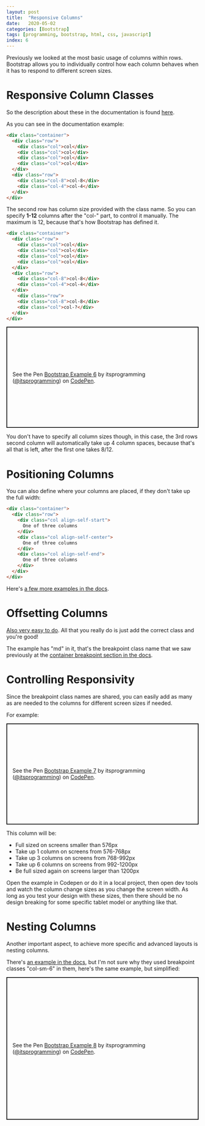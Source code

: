 ```yaml
---
layout: post
title:  "Responsive Columns"
date:   2020-05-02
categories: [Bootstrap]
tags: [programming, bootstrap, html, css, javascript]
index: 6
---
```


Previously we looked at the most basic usage of columns within rows. Bootstrap allows you to individually control how each column behaves when it has to respond to different screen sizes.

# Responsive Column Classes

So the description about these in the documentation is found [here](https://getbootstrap.com/docs/4.4/layout/grid/#responsive-classes).

As you can see in the documentation example:

```html
<div class="container">
  <div class="row">
    <div class="col">col</div>
    <div class="col">col</div>
    <div class="col">col</div>
    <div class="col">col</div>
  </div>
  <div class="row">
    <div class="col-8">col-8</div>
    <div class="col-4">col-4</div>
  </div>
</div>
```

The second row has column size provided with the class name. So you can specify **1-12** columns after the "col-" part, to control it manually. The maximum is 12, because that's how Bootstrap has defined it.

```html
<div class="container">
  <div class="row">
    <div class="col">col</div>
    <div class="col">col</div>
    <div class="col">col</div>
    <div class="col">col</div>
  </div>
  <div class="row">
    <div class="col-8">col-8</div>
    <div class="col-4">col-4</div>
  </div>
    <div class="row">
    <div class="col-8">col-8</div>
    <div class="col">col-?</div>
  </div>
</div>
```

<p class="codepen" data-height="265" data-theme-id="dark" data-default-tab="result" data-user="itsprogramming" data-slug-hash="bGVYdQy" style="height: 265px; box-sizing: border-box; display: flex; align-items: center; justify-content: center; border: 2px solid; margin: 1em 0; padding: 1em;" data-pen-title="Bootstrap Example 6">
  <span>See the Pen <a href="https://codepen.io/itsprogramming/pen/bGVYdQy">
  Bootstrap Example 6</a> by itsprogramming (<a href="https://codepen.io/itsprogramming">@itsprogramming</a>)
  on <a href="https://codepen.io">CodePen</a>.</span>
</p>
<script async src="https://static.codepen.io/assets/embed/ei.js"></script>

You don't have to specify all column sizes though, in this case, the 3rd rows second column will automatically take up 4 column spaces, because that's all that is left, after the first one takes 8/12.

# Positioning Columns

You can also define where your columns are placed, if they don't take up the full width:

```html
<div class="container">
  <div class="row">
    <div class="col align-self-start">
      One of three columns
    </div>
    <div class="col align-self-center">
      One of three columns
    </div>
    <div class="col align-self-end">
      One of three columns
    </div>
  </div>
</div>
```

Here's [a few more examples in the docs](https://getbootstrap.com/docs/4.4/layout/grid/#horizontal-alignment).

# Offsetting Columns

[Also very easy to do](https://getbootstrap.com/docs/4.4/layout/grid/#offsetting-columns). All that you really do is just add the correct class and you're good!

The example has "md" in it, that's the breakpoint class name that we saw previously at the [container breakpoint section in the docs](https://getbootstrap.com/docs/4.4/layout/overview/#containers).

# Controlling Responsivity

Since the breakpoint class names are shared, you can easily add as many as are needed to the columns for different screen sizes if needed. 

For example:

<p class="codepen" data-height="265" data-theme-id="dark" data-default-tab="html,result" data-user="itsprogramming" data-slug-hash="gOaXpVE" style="height: 265px; box-sizing: border-box; display: flex; align-items: center; justify-content: center; border: 2px solid; margin: 1em 0; padding: 1em;" data-pen-title="Bootstrap Example 7">
  <span>See the Pen <a href="https://codepen.io/itsprogramming/pen/gOaXpVE">
  Bootstrap Example 7</a> by itsprogramming (<a href="https://codepen.io/itsprogramming">@itsprogramming</a>)
  on <a href="https://codepen.io">CodePen</a>.</span>
</p>
<script async src="https://static.codepen.io/assets/embed/ei.js"></script>

This column will be:

* Full sized on screens smaller than 576px 
* Take up 1 column on screens from 576-768px
* Take up 3 columns on screens from 768-992px
* Take up 6 columns on screens from 992-1200px
* Be full sized again on screens larger than 1200px

Open the example in Codepen or do it in a local project, then open dev tools and watch the column change sizes as you change the screen width. As long as you test your design with these sizes, then there should be no design breaking for some specific tablet model or anything like that. 

# Nesting Columns

Another important aspect, to achieve more specific and advanced layouts is nesting columns. 

There's [an example in the docs](https://getbootstrap.com/docs/4.4/layout/grid/#nesting), but I'm not sure why they used breakpoint classes "col-sm-6" in them, here's the same example, but simplified:

<p class="codepen" data-height="374" data-theme-id="dark" data-default-tab="html,result" data-user="itsprogramming" data-slug-hash="yLYPYYa" style="height: 374px; box-sizing: border-box; display: flex; align-items: center; justify-content: center; border: 2px solid; margin: 1em 0; padding: 1em;" data-pen-title="Bootstrap Example 8">
  <span>See the Pen <a href="https://codepen.io/itsprogramming/pen/yLYPYYa">
  Bootstrap Example 8</a> by itsprogramming (<a href="https://codepen.io/itsprogramming">@itsprogramming</a>)
  on <a href="https://codepen.io">CodePen</a>.</span>
</p>
<script async src="https://static.codepen.io/assets/embed/ei.js"></script>